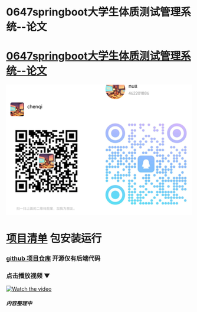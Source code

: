 # 0647springboot大学生体质测试管理系统--论文


# [0647springboot大学生体质测试管理系统--论文](https://github.com/GraduationProject-springboot/0647springboot)

![picture](https://raw.githubusercontent.com/GraduationProject-springboot/.github/main/img/wx.png)

# [项目清单](https://chenqi1990.site) 包安装运行

### [github 项目仓库](https://github.com/GraduationProject-springboot/allSpringbootProjects) 开源仅有后端代码

### 点击播放视频 ▼
[![Watch the video](https://i.sstatic.net/Vp2cE.png)](https://www.bilibili.com/video/BV14HerezEwW?p=4)


#####   内容整理中  











